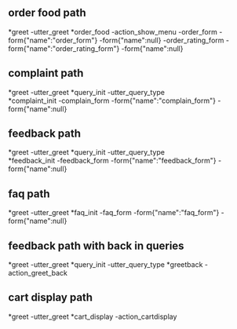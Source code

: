 

## order food path
*greet
    -utter_greet
*order_food
    -action_show_menu
	-order_form
	-form{"name":"order_form"}
	-form{"name":null}
	-order_rating_form
	-form{"name":"order_rating_form"}
	-form{"name":null}

    
## complaint path
*greet
    -utter_greet
*query_init
    -utter_query_type    
*complaint_init
	-complain_form
	-form{"name":"complain_form"}
	-form{"name":null}
	
	
## feedback path
*greet
   -utter_greet
*query_init
    -utter_query_type	
*feedback_init
    -feedback_form
    -form{"name":"feedback_form"}
    -form{"name":null}	

## faq path
*greet
    -utter_greet
*faq_init
    -faq_form
	-form{"name":"faq_form"}
	-form{"name":null}	




## feedback path with back in queries
*greet
    -utter_greet
*query_init
    -utter_query_type
*greetback
    -action_greet_back

## cart display path
*greet
    -utter_greet
*cart_display
    -action_cartdisplay
	




	
<!--
## feedback path
*greet
	- utter_greet
*query_init
    utter_query_init	
*feedback_init
	-feedback_form
	-form{"name":"feedback_form"}
	-form{"name":null}

 ## path 1
* order_foodf
	- info_form
	- form{"name": "info_form"}
	- form{"name":null}
	- order_form
	- form{"name":"order_form"}
	- form{"name":null}
* goodbye
	- utter_goodbye 
## complain path
*complaint_init
    -utter_confirm_complain 
*affirm
    -complain_form
    -form{"name":"complain_form"}
    -form{"name":"null"}
    -utter_complain_values
*affirm  
    -utter_goodbye 
    
## say goodbye
* goodbye
  - utter_goodbye

## bot challenge
* bot_challenge
  - utter_iamabot
-->

